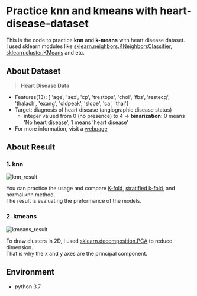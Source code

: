 Practice knn and kmeans with heart-disease-dataset 
=============

This is the code to practice **knn** and **k-means** with heart disease dataset.<br>
I used sklearn modules like [sklearn.neighbors.KNeighborsClassifier](https://scikit-learn.org/stable/modules/generated/sklearn.neighbors.KNeighborsClassifier.html), [sklearn.cluster.KMeans](https://scikit-learn.org/stable/modules/generated/sklearn.cluster.KMeans.html) and etc.

About Dataset
-----
> **Heart Disease Data**

* Features(13): [ 'age', 'sex', 'cp', 'trestbps', 'chol', 'fbs', 'restecg', 'thalach', 'exang', 'oldpeak', 'slope', 'ca', 'thal']
* Target: diagnosis of heart disease (angiographic disease status)
    *  integer valued from 0 (no presence) to 4 -> **binarization**: 0 means 'No heart disease', 1 means 'heart disease'
* For more information, visit a [webpage](https://archive.ics.uci.edu/ml/datasets/Heart+Disease)

About Result
-----

### 1. knn 
![knn_result](https://user-images.githubusercontent.com/66738234/121795556-e9fa2e00-cc4c-11eb-8818-5211cfb18049.png)

You can practice the usage and compare [K-fold](https://scikit-learn.org/stable/modules/generated/sklearn.model_selection.KFold.html), [stratified k-fold](https://scikit-learn.org/stable/modules/generated/sklearn.model_selection.StratifiedKFold.html), and normal knn method.<br>
The result is evaluating the preformance of the models. 

### 2. kmeans
![kmeans_result](https://user-images.githubusercontent.com/66738234/121795377-0d23de00-cc4b-11eb-8284-f33c7f0c5088.png)

To draw clusters in 2D, I used [sklearn.decomposition.PCA](https://scikit-learn.org/stable/modules/generated/sklearn.decomposition.PCA.html) to reduce dimension.<br>
That is why the x and y axes are the principal component.

Environment
----
- python 3.7
